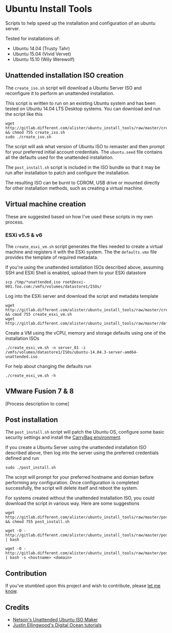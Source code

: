 # Ubuntu Install Tools
Scripts to help speed up the installation and configuration of an ubuntu server.

Tested for installations of:
* Ubuntu 14.04 (Trusty Tahr)
* Ubuntu 15.04 (Vivid Vervet)
* Ubuntu 15.10 (Wily Werewolf)

## Unattended installation ISO creation
The `create_iso.sh` script will download a Ubuntu Server ISO and reconfigure it
to perform an unattended installation.

This script is written to run on an existing Ubuntu system and has been tested
on Ubuntu 14.04 LTS Desktop systems. You can download and run the script like
this

    wget http://gitlab.different.com/alister/ubuntu_install_tools/raw/master/create_iso.sh && chmod 755 create_iso.sh
    sudo ./create_iso.sh

The script will ask what version of Ubuntu ISO to remaster and then prompt for
your preferred initial account credentials. The `ubuntu.seed` file contains all
the defaults used for the unattended installation.

The `post_install.sh` script is included in the ISO bundle so that it may be
run after installation to patch and configure the installation.

The resulting ISO can be burnt to CDROM, USB drive or mounted directly for
other installation methods, such as creating a virtual machine.

## Virtual machine creation
These are suggested based on how I've used these scripts in my own process.

### ESXi v5.5 & v6
The `create_esxi_vm.sh` script generates the files needed to create a virtual
machine and registers it with the ESXi system. The the `defaults.vmx` file
provides the template of required metadata.

If you're using the unattended isntallation ISOs described above, assuming SSH
and ESXi Shell is enabled, upload them to your ESXi datastore

    scp /tmp/*unattended.iso root@esxi-001.foo.com:/vmfs/volumes/datastore1/ISOs/

Log into the ESXi server and download the script and metadata template

    wget http://gitlab.different.com/alister/ubuntu_install_tools/raw/master/create_esxi_vm.sh && cmod 755 create_esxi_vm.sh
    wget http://gitlab.different.com/alister/ubuntu_install_tools/raw/master/defaults.vmx

Create a VM using the vCPU, memory and storage defaults using one of the
installation ISOs

    ./create_esxi_vm.sh -n server_01 -i /vmfs/volumes/datastore1/ISOs/ubuntu-14.04.3-server-amd64-unattended.iso

For help about changing the defaults run

    ./create_esxi_vm.sh -h

## VMware Fusion 7 & 8
[Process description to come]

## Post installation
The `post_install.sh` script will patch the Ubuntu OS, configure some basic
security settings and install the [CarryBag environment](http://gitlab.different.com/alister/carrybag).

If you create a Ubuntu Server using the unattended installation ISO described
above, then log into the server using the preferred credentials defined and run

    sudo ./post_install.sh

The scirpt will prompt for your preferred hostname and domian before performing
any configuration. Once configuration is completed successfully, the script
will delete itself and reboot the system.

For systems created without the unattended installation ISO, you could download
the script in various way. Here are some suggestions

    wget http://gitlab.different.com/alister/ubuntu_install_tools/raw/master/post_install.sh && chmod 755 post_install.sh

    wget -O - http://gitlab.different.com/alister/ubuntu_install_tools/raw/master/post_install.sh | bash

    wget -O - http://gitlab.different.com/alister/ubuntu_install_tools/raw/master/post_install.sh | bash -s <hostname> <domain>

## Contribution
If you've stumbled upon this project and wish to contribute, please
[let me know](mailto:alister@different.com).

## Credits
* [Netson's Unattended Ubuntu ISO Maker](https://github.com/netson/ubuntu-unattended)
* [Justin Ellingwood's Digital Ocean tutorials](https://www.digitalocean.com/community/tutorials/additional-recommended-steps-for-new-ubuntu-14-04-servers)
